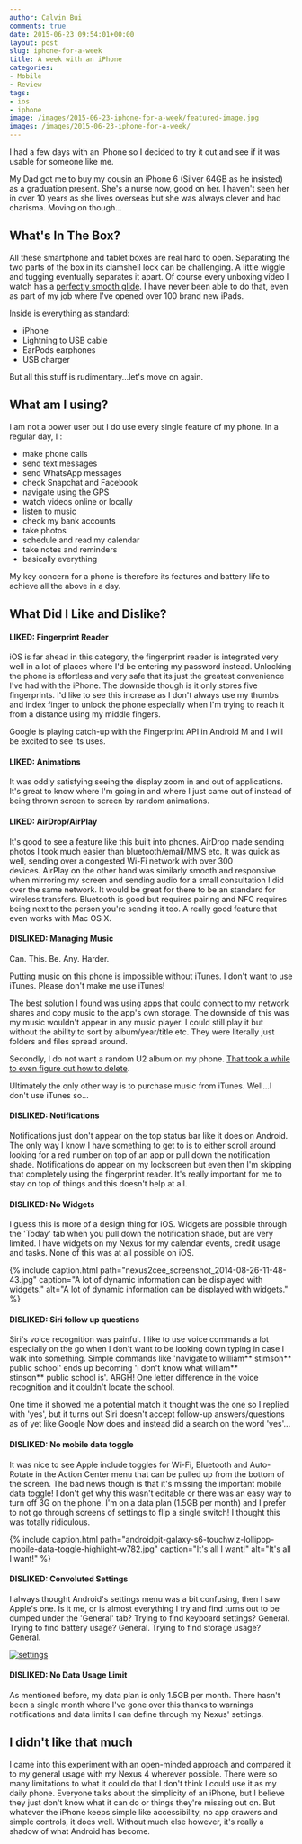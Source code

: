 ```yaml
---
author: Calvin Bui
comments: true
date: 2015-06-23 09:54:01+00:00
layout: post
slug: iphone-for-a-week
title: A week with an iPhone
categories:
- Mobile
- Review
tags:
- ios
- iphone
image: /images/2015-06-23-iphone-for-a-week/featured-image.jpg 
images: /images/2015-06-23-iphone-for-a-week/
---
```


I had a few days with an iPhone so I decided to try it out and see if it was usable for someone like me.

<!-- more -->

My Dad got me to buy my cousin an iPhone 6 (Silver 64GB as he insisted) as a graduation present. She's a nurse now, good on her. I haven't seen her in over 10 years as she lives overseas but she was always clever and had charisma. Moving on though...

## What's In The Box?

All these smartphone and tablet boxes are real hard to open. Separating the two parts of the box in its clamshell lock can be challenging. A little wiggle and tugging eventually separates it apart. Of course every unboxing video I watch has a [perfectly smooth glide](https://youtu.be/BhaUCHGDJkk?t=13s). I have never been able to do that, even as part of my job where I've opened over 100 brand new iPads.

Inside is everything as standard:

* iPhone
* Lightning to USB cable
* EarPods earphones
* USB charger

But all this stuff is rudimentary...let's move on again.

## What am I using?

I am not a power user but I do use every single feature of my phone. In a regular day, I :

* make phone calls
* send text messages
* send WhatsApp messages
* check Snapchat and Facebook
* navigate using the GPS
* watch videos online or locally
* listen to music
* check my bank accounts
* take photos
* schedule and read my calendar
* take notes and reminders
* basically everything

My key concern for a phone is therefore its features and battery life to achieve all the above in a day.

## What Did I Like and Dislike?

#### LIKED: Fingerprint Reader

iOS is far ahead in this category, the fingerprint reader is integrated very well in a lot of places where I'd be entering my password instead. Unlocking the phone is effortless and very safe that its just the greatest convenience I've had with the iPhone. The downside though is it only stores five fingerprints. I'd like to see this increase as I don't always use my thumbs and index finger to unlock the phone especially when I'm trying to reach it from a distance using my middle fingers.

Google is playing catch-up with the Fingerprint API in Android M and I will be excited to see its uses.

#### LIKED: Animations

It was oddly satisfying seeing the display zoom in and out of applications. It's great to know where I'm going in and where I just came out of instead of being thrown screen to screen by random animations.

#### LIKED: AirDrop/AirPlay

It's good to see a feature like this built into phones. AirDrop made sending photos I took much easier than bluetooth/email/MMS etc. It was quick as well, sending over a congested Wi-Fi network with over 300 devices. AirPlay on the other hand was similarly smooth and responsive when mirroring my screen and sending audio for a small consultation I did over the same network. It would be great for there to be an standard for wireless transfers. Bluetooth is good but requires pairing and NFC requires being next to the person you're sending it too. A really good feature that even works with Mac OS X.

#### DISLIKED: Managing Music

Can. This. Be. Any. Harder.

Putting music on this phone is impossible without iTunes. I don't want to use iTunes. Please don't make me use iTunes!

The best solution I found was using apps that could connect to my network shares and copy music to the app's own storage. The downside of this was my music wouldn't appear in any music player. I could still play it but without the ability to sort by album/year/title etc. They were literally just folders and files spread around.

Secondly, I do not want a random U2 album on my phone. [That took a while to even figure out how to delete](https://support.apple.com/en-au/HT201396).

Ultimately the only other way is to purchase music from iTunes. Well...I don't use iTunes so...

#### DISLIKED: Notifications

Notifications just don't appear on the top status bar like it does on Android. The only way I know I have something to get to is to either scroll around looking for a red number on top of an app or pull down the notification shade. Notifications do appear on my lockscreen but even then I'm skipping that completely using the fingerprint reader. It's really important for me to stay on top of things and this doesn't help at all.

#### DISLIKED: No Widgets

I guess this is more of a design thing for iOS. Widgets are possible through the 'Today' tab when you pull down the notification shade, but are very limited. I have widgets on my Nexus for my calendar events, credit usage and tasks. None of this was at all possible on iOS.

{% include caption.html path="nexus2cee_screenshot_2014-08-26-11-48-43.jpg" caption="A lot of dynamic information can be displayed with widgets." alt="A lot of dynamic information can be displayed with widgets." %}

#### DISLIKED: Siri follow up questions

Siri's voice recognition was painful. I like to use voice commands a lot especially on the go when I don't want to be looking down typing in case I walk into something. Simple commands like 'navigate to william** stimson** public school' ends up becoming 'i don't know what william** stinson** public school is'. ARGH! One letter difference in the voice recognition and it couldn't locate the school.

One time it showed me a potential match it thought was the one so I replied with 'yes', but it turns out Siri doesn't accept follow-up answers/questions as of yet like Google Now does and instead did a search on the word 'yes'...

#### DISLIKED: No mobile data toggle

It was nice to see Apple include toggles for Wi-Fi, Bluetooth and Auto-Rotate in the Action Center menu that can be pulled up from the bottom of the screen. The bad news though is that it's missing the important mobile data toggle! I don't get why this wasn't editable or there was an easy way to turn off 3G on the phone. I'm on a data plan (1.5GB per month) and I prefer to not go through screens of settings to flip a single switch! I thought this was totally ridiculous.

{% include caption.html path="androidpit-galaxy-s6-touchwiz-lollipop-mobile-data-toggle-highlight-w782.jpg" caption="It's all I want!" alt="It's all I want!" %}

#### DISLIKED: Convoluted Settings

I always thought Android's settings menu was a bit confusing, then I saw Apple's one. Is it me, or is almost everything I try and find turns out to be dumped under the 'General' tab? Trying to find keyboard settings? General. Trying to find battery usage? General. Trying to find storage usage? General.

[![settings]({{page.images}}swiftkey-mind-reading-keyboard-is-here-for-ios-8-w654.jpg)]({{page.images}}swiftkey-mind-reading-keyboard-is-here-for-ios-8-w654.jpg)

#### DISLIKED: No Data Usage Limit

As mentioned before, my data plan is only 1.5GB per month. There hasn't been a single month where I've gone over this thanks to warnings notifications and data limits I can define through my Nexus' settings.

## I didn't like that much

I came into this experiment with an open-minded approach and compared it to my general usage with my Nexus 4 wherever possible. There were so many limitations to what it could do that I don't think I could use it as my daily phone. Everyone talks about the simplicity of an iPhone, but I believe they just don't know what it can do or things they're missing out on. But whatever the iPhone keeps simple like accessibility, no app drawers and simple controls, it does well. Without much else however, it's really a shadow of what Android has become.
